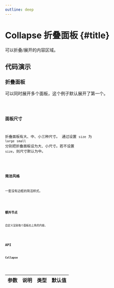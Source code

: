 ```yaml
---
outline: deep
---
```


# Collapse 折叠面板 {#title}

可以折叠/展开的内容区域。

## 代码演示

### 折叠面板

可以同时展开多个面板，这个例子默认展开了第一个。

<Code path="collapse/Base" />

### 面板尺寸

折叠面板有大、中、小三种尺寸。
通过设置 `size` 为 `large` `small` 分别把折叠面板设为大、小尺寸。若不设置 `size`，则尺寸默认为中。

<Code path="collapse/Size" />

### 简洁风格

一套没有边框的简洁样式。

<Code path="collapse/Bordered" />

### 额外节点

自定义渲染每个面板右上角的内容。

<Code path="collapse/Extra" />

## API

### Collapse

<div class="vp-table">

| 参数      | 说明 | 类型 | 默认值
| ----------- | ----------- | ----------- | ----------- |

</div>